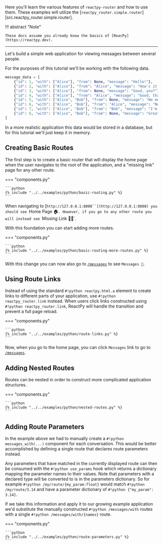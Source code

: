 <p class="intro" markdown>

Here you'll learn the various features of `reactpy-router` and how to use them. These examples will utilize the [`reactpy_router.simple.router`][src.reactpy_router.simple.router].

</p>

!!! abstract "Note"

    These docs assume you already know the basics of [ReacPy](https://reactpy.dev).

---

Let's build a simple web application for viewing messages between several people.

For the purposes of this tutorial we'll be working with the following data.

```python linenums="0"
message_data = [
    {"id": 1, "with": ["Alice"], "from": None, "message": "Hello!"},
    {"id": 2, "with": ["Alice"], "from": "Alice", "message": "How's it going?"},
    {"id": 3, "with": ["Alice"], "from": None, "message": "Good, you?"},
    {"id": 4, "with": ["Alice"], "from": "Alice", "message": "Good, thanks!"},
    {"id": 5, "with": ["Alice", "Bob"], "from": None, "message": "We meeting now?"},
    {"id": 6, "with": ["Alice", "Bob"], "from": "Alice", "message": "Not sure."},
    {"id": 7, "with": ["Alice", "Bob"], "from": "Bob", "message": "I'm here!"},
    {"id": 8, "with": ["Alice", "Bob"], "from": None, "message": "Great!"},
]
```

In a more realistic application this data would be stored in a database, but for this tutorial we'll just keep it in memory.

## Creating Basic Routes

The first step is to create a basic router that will display the home page when the user navigates to the root of the application, and a "missing link" page for any other route.

=== "components.py"

    ```python
    {% include "../../examples/python/basic-routing.py" %}
    ```

When navigating to [`http://127.0.0.1:8000``](http://127.0.0.1:8000) you should see `Home Page 🏠`. However, if you go to any other route you will instead see `Missing Link 🔗‍💥`.

With this foundation you can start adding more routes.

=== "components.py"

    ```python
    {% include "../../examples/python/basic-routing-more-routes.py" %}
    ```

With this change you can now also go to [`/messages`](http://127.0.0.1:8000/messages) to see `Messages 💬`.

## Using Route Links

Instead of using the standard `#!python reactpy.html.a` element to create links to different parts of your application, use `#!python reactpy_router.link` instead. When users click links constructed using `#!python reactpy_router.link`, ReactPy will handle the transition and prevent a full page reload.

=== "components.py"

    ```python
    {% include "../../examples/python/route-links.py" %}
    ```

Now, when you go to the home page, you can click `Messages` link to go to [`/messages`](http://127.0.0.1:8000/messages).

## Adding Nested Routes

Routes can be nested in order to construct more complicated application structures.

=== "components.py"

    ```python
    {% include "../../examples/python/nested-routes.py" %}
    ```

## Adding Route Parameters

In the example above we had to manually create a `#!python messages_with(...)` component for each conversation. This would be better accomplished by defining a single route that declares route parameters instead.

Any parameters that have matched in the currently displayed route can then be consumed with the `#!python use_params` hook which returns a dictionary mapping the parameter names to their values. Note that parameters with a declared type will be converted to is in the parameters dictionary. So for example `#!python /my/route/{my_param:float}` would match `#!python /my/route/3.14` and have a parameter dictionary of `#!python {"my_param": 3.14}`.

If we take this information and apply it to our growing example application we'd substitute the manually constructed `#!python /messages/with` routes with a single `#!python /messages/with/{names}` route.

=== "components.py"

    ```python
    {% include "../../examples/python/route-parameters.py" %}
    ```
